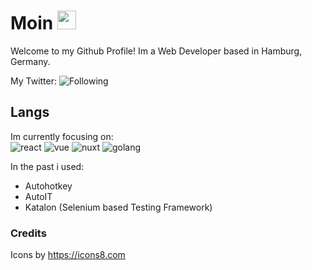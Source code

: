 # Moin <img src="https://imgur.com/3Txuraz.gif" width="30px">
Welcome to my Github Profile!
Im a Web Developer based in Hamburg, Germany.

My Twitter:
![Following](https://img.shields.io/twitter/follow/Finnyooo?label=Follow&style=social)


## Langs
Im currently focusing on: <br>
<img src="https://img.icons8.com/plasticine/100/000000/react.png" alt="react"/> 
<img src="https://img.icons8.com/color/100/000000/vue-js.png" alt="vue"/> 
<img src="https://img.icons8.com/external-tal-revivo-color-tal-revivo/100/000000/external-nuxt-js-a-free-and-open-source-web-application-framework-logo-color-tal-revivo.png" alt="nuxt" /> 
<img src="https://img.icons8.com/color/100/000000/golang.png" alt="golang" />

In the past i used:
- Autohotkey
- AutoIT
- Katalon (Selenium based Testing Framework)


### Credits
Icons by https://icons8.com
